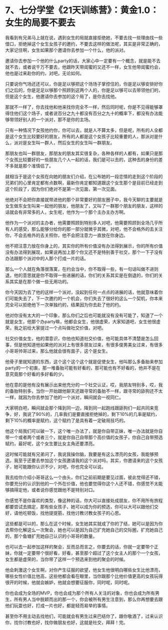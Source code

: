 # 7、七分学堂《21天训练营》：黄金1.0：女生的局要不要去

我看到有兄弟马上就在说，遇到女生的局就直接拒绝她，不要去找一些理由找一些借口，拒绝掉这个女生女孩子的邀约，不要去这样的做法呢，其实是非常正确的，大家记住啊，女生如果那个邀请你去参加一个什么，他的派对。

邀请你去参加一个他的什么party的话，大家心中一定要有一个概念，就是能不去就不去，或者说千万不要去，他跟昨天带闺蜜的又还不一样，女生他带闺蜜约会，他也是过来赴你的约，对吧，无论如何。

只要说你气场还还可以，你是足以够把这个场场子掌控住的，你是足以够安排好你们之后的，你是足足以够那个照顾到这两个人的，你是足以够可以去带领他们的，但是这个女生，他邀请你去参加的这个局了，是你去找他。

那就不一样了，你去找他和他来找你完全不一样，然后同时呢，你是不见得能够罩得住他们这个场子，或者说百分之九十都没有百分之九十的概率下，都没有办法能够带领好别人的一个派对，那不是你的主场。

只有一种情况下女孩他约你，你可以去，就是人不算太多，但是呢，所有的人全都是这个女生比较要好的朋友，所有的人都是这个女孩子比较重要的人，那派对是什么，派对是女生叫一群人，然后女生的女生叫一群朋友。

那朋友也叫一群朋友，那朋友的朋友其实很复杂，各种各样的人都有，如果只是那个女孩比较要好的一些朋友几个人一起的话，我们是可以去的，这种去的身份的差不多就是那个准情侣了。

就相当于是这个女孩在向她的朋友们介绍，在公布她的一段恋情的走到这个阶段的兄弟们的心里肯定都有点数啊，最新你肯定都知道跟这个女生那个是目前已经走到这个阶段了，因为你们绝对不是第一次见面，第一次见面。

他绝对不会把你直接就带进他的那个非常要好的朋友圈子中，我今天聊的主要就是女生做东女生叫来一起他的朋友，他朋友了，又叫了一群那个朋友的朋友，这样的话就会有非常多的人，女生呢，他作为一个那个主办主办方啊。

他作为一个派对的主办者，他需要照顾到特别多人对吧，他需要照顾到全场几乎所有人的感受，那么能够分给你的那一部分就微乎其微，对吧，他不会格外的去关注你，不会去格外的去关照你，他不会把注意力一直放在你身边。

他不把注意力放在你身上的，其实你的所有价值没有办法得到展示，你的所有价值没有办法得到展现，如果说再加上那个你又还不是特别善于社交，那个一下子没有办法跟那个派对中的人那个打成一片的话。

那么一个人就在角落很落寞，在约会当中，你不取得一些，有一句话叫做不进则退，他的意思就是你不取得一些进展的话，你们的关系其实是在倒退的，你们的关系其实是在那个做一些无用功的。

你今天因为去了他的这样一个派对，没起到任何一点点的进展的话，他就意味着你们可能失去了，下一次邀约的一个机会，你们失去了很好的这么一个契机，你本来完全可以拒绝他下一次单独约的，结果因为你去赴了他的约。

他对你没有太大的一个印象，那么你们之后也可能就没有没有可能了，知道了一个就是女生，他那个办party嘛，他都会女生，他很虚荣，大家知道吧，女生他很虚荣，我之前给大家提过一个点叫做社交价值，对吧。

社交价值女生，他的潜意识，你他也知道社交价值，他可能具体不清楚是怎么回事，但是他知道他如果他的派对上有很多朋友过来，有很多俊男美女过来，有很多小哥哥帅哥过来，那么他就会很有面子，这个是女生。

他骨子里就知道的东西，这个这个这个这个就是促使女生，他叫那么多备胎来参加party的一个初衷，那一堆备胎可能有好看的，那可能也有不好看的，他并不是在意究竟那个好看的多好看的少。

他在意的是他有没有展示出来他充分的一个社交认证，哎，我朋友特别多，哎，我的备胎特别多，当你一开始跟他聊天还跟寻常的备胎不一样，跟寻常的舔狗还不太一样，就因为你去参加了他的一个派对，瞬间就会一视同仁。

大家明白吧，瞬间就会那个降到同一边，降到同一起跑线跟舔狗们一起共同来竞争，好，我说了90%的，几率我们是要直接拒绝掉的，剩下10%的几率是赋约，剩下10%的概率是赋约，这个赋约了是具有着一定破局技巧的。

他这个局我们可以破一下，这个唯一办法了，就是你自带正妹，唯一办法就是你自带一个或者两个或者三个，就是你自己自带那个高价值的女孩子，你自己自带预选赋约，最好呢，这个女生要比女主角还要漂亮。

这时候可能就有兄弟问了，我说我操你脑，我要是有这么漂亮的女孩，我能够预选，我至于还要去参加这个女孩邀请我的这个派对吗，其实，你邀请来的这个女孩子，她可能跟你认识不少，对吧，你也完全可以说。

我去给你介绍小哥哥这么一个由头，你们之前前期是要见过面，彼此觉得还不错，你要充分的认识到他的一个外在价值，他也要觉得你这个人还不错，你感觉不太能够搞得定他，或者说你感觉跟他不是特别对口。

你感觉不是你喜欢的类型，像这种的话，你大可以直接处成朋友，你不用所有旅程都要尝试去搞定，那有些女孩子，她可以成为你的预选，你可以大可以跟他们交好，请他吃顿饭，找他提提筋，找他讨教讨教女孩子的心思。

这些都是可以的，那么在这个时候，女生她其实就成了你的了结，她可以是因为你去帮你化解这么一次聚会，她也可以是因为自己扩充她自己的交际圈，扩充她自己的，那个鱼塘扩充她自己认识的小哥哥的数量。

也可以去一起参加这样的聚会，反而总而言之，你要去的话，你就一定要带个正妹，你就一定要带个很好看，好看，甚至那个超过了这个女主人的那个一个女孩，女生都是虚荣的，当你带了这样一个预选来到他的聚会的时候。

他会刺激这个女生啊，对你产生征服的欲望，他女生他很明白哪些女生比他漂亮，哪些女性价值比他高，这些他都会看在眼里，当你跟那个比他价值更高的女孩玩得很开的时候，他就会嫉妒，他就会想要征服你，同时呢，同时呢。

你也会成为全场的MVP，你也会成为那个所有人关注的对象，你也会成为所有男生，所有男人当中脱颖而出的那一个，你会被所有男生注意到，那么你再想要去跟他们玩耍也好，打成一片也好，都是轻而易举的事情。

甚至你不用主动去找他们，可能就会有男生过来巴结你了，跟你敬酒了，过来认识你，找你讨教也好，找你做朋友也好，这就是社交，拜拜！完。

